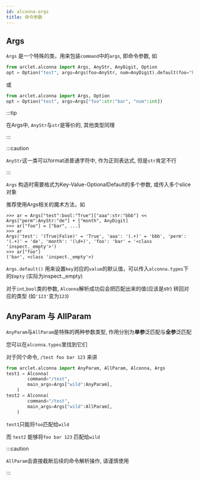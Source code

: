 ```yaml
---
id: alconna-args
title: 命令参数
---
```


## Args

`Args` 是一个特殊的类，用来包装`command`中的`args`, 即命令参数, 如

```python
from arclet.alconna import Args, AnyStr, AnyDigit, Option
opt = Option("test", args=Args(foo=AnyStr, num=AnyDigit).default(foo="bar"))
```
或
```python
from arclet.alconna import Args, Option
opt = Option("test", args=Args["foo":str:"bar", "num":int])
```

:::tip

在Args中, `AnyStr`与`str`是等价的, 其他类型同理

:::

:::caution

`AnyStr`这一类可以format进普通字符中, 作为正则表达式, 但是`str`肯定不行

:::

`Args` 构造时需要格式为Key-Value-OptionalDefault的多个参数, 或传入多个slice对象

推荐使用Args相关的魔术方法，如
```pycon
>>> ar = Args["test":bool:"True"]["aaa":str:"bbb"] << Args["perm":AnyStr:"de"] + ["month", AnyDigit]
>>> ar["foo"] = ["bar", ...]
>>> ar
Args('test': '(True|False)' = 'True', 'aaa': '(.+)' = 'bbb', 'perm': '(.+)' = 'de', 'month': '(\d+)', 'foo': 'bar' = '<class 'inspect._empty'>')
>>> ar["foo"]
('bar', <class 'inspect._empty'>)
```

`Args.default()` 用来设置`key`对应的`value`的默认值，可以传入`alconna.types`下的`Empty` (实际为inspect._empty)

对于`int`,`bool`类的参数, `Alconna`解析成功后会把匹配出来的值(应该是str) 转回对应的类型 (如`'123'`变为`123`)

## AnyParam 与 AllParam

`AnyParam`与`AllParam`是特殊的两种参数类型, 作用分别为**单参**泛匹配与**全参**泛匹配

您可以在`alconna.types`里找到它们

对于同个命令, `/test foo bar 123` 来讲

```python
from arclet.alconna import AnyParam, AllParam, Alconna, Args
test1 = Alconna(
        command="/test",
        main_args=Args["wild":AnyParam],
    )
test2 = Alconna(
        command="/test",
        main_args=Args["wild":AllParam],
    )
```

`test1`只能将`foo`匹配给`wild`

而 `test2` 能够将`foo bar 123` 匹配给`wild`

:::caution

`AllParam`会直接截断后续的命令解析操作, 请谨慎使用

:::